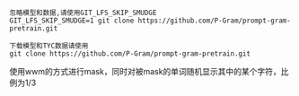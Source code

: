 ````
忽略模型和数据,请使用GIT_LFS_SKIP_SMUDGE
GIT_LFS_SKIP_SMUDGE=1 git clone https://github.com/P-Gram/prompt-gram-pretrain.git

下载模型和TYC数据请使用
git clone https://github.com/P-Gram/prompt-gram-pretrain.git
````

使用wwm的方式进行mask，同时对被mask的单词随机显示其中的某个字符，比例为1/3


